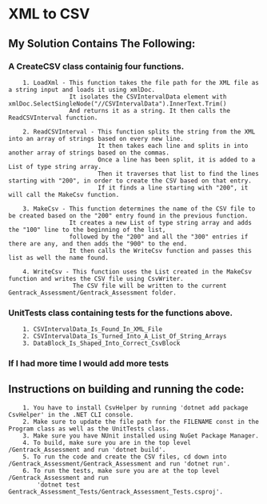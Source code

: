 # **XML to CSV**
## **My Solution Contains The Following:**
### A CreateCSV class containig four functions.

        1. LoadXml - This function takes the file path for the XML file as a string input and loads it using xmlDoc.
                     It isolates the CSVIntervalData element with xmlDoc.SelectSingleNode("//CSVIntervalData").InnerText.Trim()
                     And returns it as a string. It then calls the ReadCSVInterval function. 

        2. ReadCSVInterval - This function splits the string from the XML into an array of strings based on every new line.
                             It then takes each line and splits in into another array of strings based on the commas.
                             Once a line has been split, it is added to a List of type string array.
                             Then it traverses that list to find the lines starting with "200", in order to create the CSV based on that entry.
                             If it finds a line starting with "200", it will call the MakeCsv function.
        
        3. MakeCsv - This function determines the name of the CSV file to be created based on the "200" entry found in the previous function.
                     It creates a new List of type string array and adds the "100" line to the beginning of the list,
                     followed by the "200" and all the "300" entries if there are any, and then adds the "900" to the end. 
                     It then calls the WriteCsv function and passes this list as well the name found. 
        
        4. WriteCsv - This function uses the List created in the MakeCsv function and writes the CSV file using CsvWriter. 
                      The CSV file will be written to the current Gentrack_Assessment/Gentrack_Assessment folder.

### UnitTests class containing tests for the functions above.

        1. CSVIntervalData_Is_Found_In_XML_File
        2. CSVIntervalData_Is_Turned_Into_A_List_Of_String_Arrays
        3. DataBlock_Is_Shaped_Into_Correct_CsvBlock

### If I had more time I would add more tests

## **Instructions on building and running the code:**

        1. You have to install CsvHelper by running 'dotnet add package CsvHelper' in the .NET CLI console.
        2. Make sure to update the file path for the FILENAME const in the Program class as well as the UnitTests class.
        3. Make sure you have NUnit installed using NuGet Package Manager.
        4. To build, make sure you are in the top level /Gentrack_Assessment and run 'dotnet build'.
        5. To run the code and create the CSV files, cd down into /Gentrack_Assessment/Gentrack_Assessment and run 'dotnet run'.
        6. To run the tests, make sure you are at the top level /Gentrack_Assessment and run 
            'dotnet test Gentrack_Assessment_Tests/Gentrack_Assessment_Tests.csproj'.  
